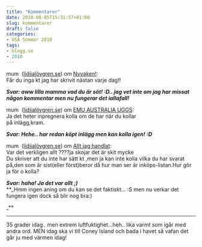 ```yaml
---
title: "Kommentarer"
date: 2010-08-05T15:31:57+01:00
slug: kommentarer
draft: false
categories:
- USA Sommar 2010
tags:
- blogg.se
- 2010
---
```

mum  ([lidijalövgren.se](/cdn-cgi/l/email-protection#127e7b767b78737ed1a4647560777c3c6177)) om [Nyvaken!](http://camillalovgren.blogg.se/2010/august/nyvaken.html):  
Får du inga kt jag har skrivit nästan varje dag!!  
  
**_Svar: aww lilla mamma vad du är söt! :D.. jag vet inte om jag har missat någon kommentar men nu fungerar det iallafall!_**  
  
mum  ([lidijalövgren.se](/cdn-cgi/l/email-protection#24484d404d4e4548e792524356414a0a5741)) om [EMU AUSTRALIA UGGS](http://camillalovgren.blogg.se/2010/august/emu-australia-uggs.html):  
Ja det heter inpregnera kolla om de har när du kollar  
på inlägg,kram.  
  
**_Svar: Hehe.. har redan köpt inlägg men kan kolla igen! :D_**  
  
mum  ([lidijalövgren.se](/cdn-cgi/l/email-protection#c9a5a0ada0a3a8a50a7fbfaebbaca7e7baac)) om [Allt jag handlat](http://camillalovgren.blogg.se/2010/august/crap.html):  
Var det verkligen allt ????ja skojar det är skit mycke  
Du skriver att du inte har sätt kt ,men ja kan inte kolla vilka du har svarat på,den som är sist(eller först)beror då hur man ser är inköps-listan.Hur gör ja för o kolla?

  
**_Svar: haha! Ja det var allt ;)_**  
**_Hmm ingen aning om du kan se det faktiskt... :S men nu verkar det fungera igen dock så blir nog bra:)  
  
_**

* * *

  
  
35 grader idag.. men extrem luftfuktighet...heh.. lika varmt som igår med andra ord. MEN idag ska vi till Coney Island och bada i havet så vafan det går ju med värmen idag!